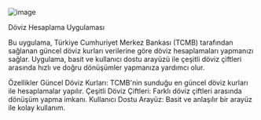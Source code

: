 ![image](https://github.com/emrecankarli/doviz-uygulamasi/assets/156820008/c4e7e70e-7830-4c7e-ac0c-6207c8c6fc13)

Döviz Hesaplama Uygulaması

Bu uygulama, Türkiye Cumhuriyet Merkez Bankası (TCMB) tarafından sağlanan güncel döviz kurları verilerine göre döviz hesaplamaları yapmanızı sağlar. Uygulama, basit ve kullanıcı dostu arayüzü ile çeşitli döviz çiftleri arasında hızlı ve doğru dönüşümler yapmanıza yardımcı olur.

Özellikler
Güncel Döviz Kurları: TCMB'nin sunduğu en güncel döviz kurları ile hesaplamalar yapılır.
Çeşitli Döviz Çiftleri: Farklı döviz çiftleri arasında dönüşüm yapma imkanı.
Kullanıcı Dostu Arayüz: Basit ve anlaşılır bir arayüz ile kolay kullanım.
